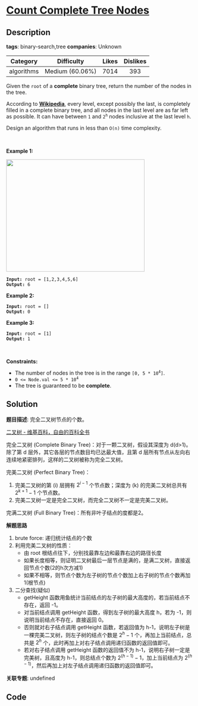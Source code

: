 # [Count Complete Tree Nodes](https://leetcode.com/problems/count-complete-tree-nodes/description/)

## Description

**tags**: binary-search,tree
**companies**: Unknown

| Category | Difficulty | Likes | Dislikes |
| :------: | :--------: | :---: | :------: |
| algorithms | Medium (60.06%) | 7014 | 393 |

<p>Given the <code>root</code> of a <strong>complete</strong> binary tree, return the number of the nodes in the tree.</p>

<p>According to <strong><a href="http://en.wikipedia.org/wiki/Binary_tree#Types_of_binary_trees" target="_blank">Wikipedia</a></strong>, every level, except possibly the last, is completely filled in a complete binary tree, and all nodes in the last level are as far left as possible. It can have between <code>1</code> and <code>2<sup>h</sup></code> nodes inclusive at the last level <code>h</code>.</p>

<p>Design an algorithm that runs in less than&nbsp;<code data-stringify-type="code">O(n)</code>&nbsp;time complexity.</p>

<p>&nbsp;</p>
<p><strong class="example">Example 1:</strong></p>
<img alt="" src="https://assets.leetcode.com/uploads/2021/01/14/complete.jpg" style="width: 372px; height: 302px;" />
<pre><code><strong>Input:</strong> root = [1,2,3,4,5,6]
<strong>Output:</strong> 6</code></pre>

<p><strong class="example">Example 2:</strong></p>

<pre><code><strong>Input:</strong> root = []
<strong>Output:</strong> 0</code></pre>

<p><strong class="example">Example 3:</strong></p>

<pre><code><strong>Input:</strong> root = [1]
<strong>Output:</strong> 1</code></pre>

<p>&nbsp;</p>
<p><strong>Constraints:</strong></p>

<ul>
	<li>The number of nodes in the tree is in the range <code>[0, 5 * 10<sup>4</sup>]</code>.</li>
	<li><code>0 &lt;= Node.val &lt;= 5 * 10<sup>4</sup></code></li>
	<li>The tree is guaranteed to be <strong>complete</strong>.</li>
</ul>



## Solution

**题目描述**: 完全二叉树节点的个数。

[二叉树 - 维基百科，自由的百科全书](https://zh.wikipedia.org/wiki/%E4%BA%8C%E5%8F%89%E6%A0%91)

完全二叉树 (Complete Binary Tree)：对于一颗二叉树，假设其深度为 d(d>1)。除了第 d 层外，其它各层的节点数目均已达最大值，且第 d 层所有节点从左向右连续地紧密排列，这样的二叉树被称为完全二叉树。

完美二叉树 (Perfect Binary Tree)：

1. 完美二叉树的第 \(i\) 层拥有 $2^{i-1}$ 个节点数；深度为 \(k\) 的完美二叉树总共有 $2^{k+1}-1$ 个节点数。
2. 完美二叉树一定是完全二叉树，而完全二叉树不一定是完美二叉树。

完满二叉树 (Full Binary Tree)：所有非叶子结点的度都是2。

**解题思路**

1. brute force: 递归统计结点的个数
2. 利用完美二叉树的性质：
   - 由 root 根结点往下，分别找最靠左边和最靠右边的路径长度
   - 如果长度相等，则证明二叉树最后一层节点是满的，是满二叉树，直接返回节点个数(2的h次方减1)
   - 如果不相等，则节点个数为左子树的节点个数加上右子树的节点个数再加1(根节点)
3. 二分查找(疑似)
   - getHeight 函数用鱼统计当前结点的左子树的最大高度的，若当前结点不存在，返回 -1。
   - 对当前结点调用 getHeight 函数，得到左子树的最大高度 h，若为 -1，则说明当前结点不存在，直接返回 0。
   - 否则就对右子结点调用 getHeight 函数，若返回值为 h-1，说明左子树是一棵完美二叉树，则左子树的结点个数是 $2^h-1$ 个，再加上当前结点，总共是 $2^h$ 个，此时再加上对右子结点调用递归函数的返回值即可。
   - 若对右子结点调用 getHeight 函数的返回值不为 h-1，说明右子树一定是完美树，且高度为 h-1，则总结点个数为 $2^(h-1)-1$，加上当前结点为 $2^(h-1)$，然后再加上对左子结点调用递归函数的返回值即可。

**关联专题**: undefined

## Code
